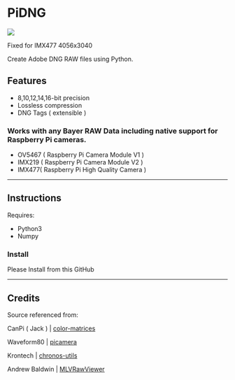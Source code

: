 PiDNG
=========
![](https://img.shields.io/badge/Version-4.0.9-green.svg)

Fixed for IMX477 4056x3040

Create Adobe DNG RAW files using Python.

<!-- ![](docs/demo.jpg) -->

**Features**
------------

- 8,10,12,14,16-bit precision
- Lossless compression
- DNG Tags ( extensible )

### Works with any **Bayer RAW** Data including native support for **Raspberry Pi cameras**.
- OV5467 ( Raspberry Pi Camera Module V1 )
- IMX219 ( Raspberry Pi Camera Module V2 )
- IMX477( Raspberry Pi High Quality Camera )

<!-- *Raspberry Pi High Quality Camera examples below ( DNG top, JPEG bottom )* -->

<!-- ![](docs/collage.jpg) -->

***

Instructions
------------

Requires: 
- Python3 
- Numpy  

### Install

Please Install from this GitHub

***

Credits
------------
Source referenced from:

CanPi ( Jack ) | [color-matrices](https://www.raspberrypi.org/forums/viewtopic.php?f=43&t=278828)

Waveform80 | [picamera](https://github.com/waveform80/picamera)

Krontech | [chronos-utils](https://github.com/krontech/chronos-utils)

Andrew Baldwin | [MLVRawViewer](https://bitbucket.org/baldand/mlrawviewer)


